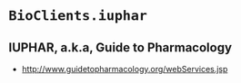 # `BioClients.iuphar`

## IUPHAR, a.k.a, Guide to Pharmacology

* <http://www.guidetopharmacology.org/webServices.jsp>

